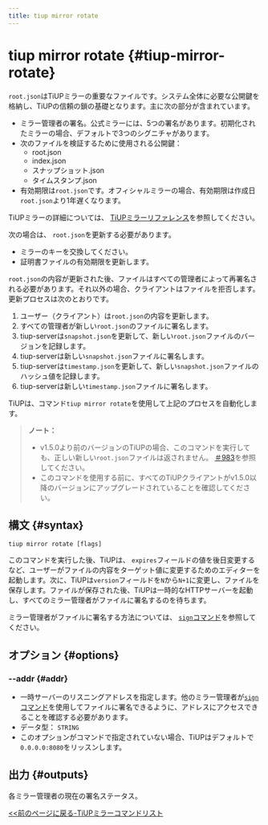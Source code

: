 ```yaml
---
title: tiup mirror rotate
---
```


# tiup mirror rotate {#tiup-mirror-rotate}

`root.json`はTiUPミラーの重要なファイルです。システム全体に必要な公開鍵を格納し、TiUPの信頼の鎖の基礎となります。主に次の部分が含まれています。

-   ミラー管理者の署名。公式ミラーには、5つの署名があります。初期化されたミラーの場合、デフォルトで3つのシグニチャがあります。
-   次のファイルを検証するために使用される公開鍵：
    -   root.json
    -   index.json
    -   スナップショット.json
    -   タイムスタンプ.json
-   有効期限は`root.json`です。オフィシャルミラーの場合、有効期限は作成日`root.json`より1年遅くなります。

TiUPミラーの詳細については、 [TiUPミラーリファレンス](/tiup/tiup-mirror-reference.md)を参照してください。

次の場合は、 `root.json`を更新する必要があります。

-   ミラーのキーを交換してください。
-   証明書ファイルの有効期限を更新します。

`root.json`の内容が更新された後、ファイルはすべての管理者によって再署名される必要があります。それ以外の場合、クライアントはファイルを拒否します。更新プロセスは次のとおりです。

1.  ユーザー（クライアント）は`root.json`の内容を更新します。
2.  すべての管理者が新しい`root.json`のファイルに署名します。
3.  tiup-serverは`snapshot.json`を更新して、新しい`root.json`ファイルのバージョンを記録します。
4.  tiup-serverは新しい`snapshot.json`ファイルに署名します。
5.  tiup-serverは`timestamp.json`を更新して、新しい`snapshot.json`ファイルのハッシュ値を記録します。
6.  tiup-serverは新しい`timestamp.json`ファイルに署名します。

TiUPは、コマンド`tiup mirror rotate`を使用して上記のプロセスを自動化します。

> **ノート：**
>
> -   v1.5.0より前のバージョンのTiUPの場合、このコマンドを実行しても、正しい新しい`root.json`ファイルは返されません。 [＃983](https://github.com/pingcap/tiup/issues/983)を参照してください。
> -   このコマンドを使用する前に、すべてのTiUPクライアントがv1.5.0以降のバージョンにアップグレードされていることを確認してください。

## 構文 {#syntax}

```shell
tiup mirror rotate [flags]
```

このコマンドを実行した後、TiUPは、 `expires`フィールドの値を後日変更するなど、ユーザーがファイルの内容をターゲット値に変更するためのエディターを起動します。次に、TiUPは`version`フィールドを`N`から`N+1`に変更し、ファイルを保存します。ファイルが保存された後、TiUPは一時的なHTTPサーバーを起動し、すべてのミラー管理者がファイルに署名するのを待ちます。

ミラー管理者がファイルに署名する方法については、 [`sign`コマンド](/tiup/tiup-command-mirror-sign.md)を参照してください。

## オプション {#options}

### --addr {#addr}

-   一時サーバーのリスニングアドレスを指定します。他のミラー管理者が[`sign`コマンド](/tiup/tiup-command-mirror-sign.md)を使用してファイルに署名できるように、アドレスにアクセスできることを確認する必要があります。
-   データ型： `STRING`
-   このオプションがコマンドで指定されていない場合、TiUPはデフォルトで`0.0.0.0:8080`をリッスンします。

## 出力 {#outputs}

各ミラー管理者の現在の署名ステータス。

[&lt;&lt;前のページに戻る-TiUPミラーコマンドリスト](/tiup/tiup-command-mirror.md#command-list)
